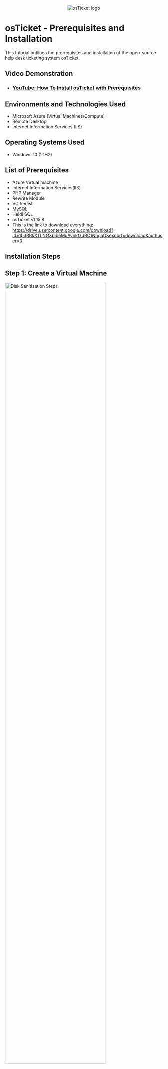 <p align="center">
<img src="https://i.imgur.com/Clzj7Xs.png" alt="osTicket logo"/>
</p>

<h1>osTicket - Prerequisites and Installation</h1>
This tutorial outlines the prerequisites and installation of the open-source help desk ticketing system osTicket.<br />


<h2>Video Demonstration</h2>

- ### [YouTube: How To Install osTicket with Prerequisites](https://www.youtube.com)

<h2>Environments and Technologies Used</h2>

- Microsoft Azure (Virtual Machines/Compute)
- Remote Desktop
- Internet Information Services (IIS)

<h2>Operating Systems Used </h2>

- Windows 10</b> (21H2)

<h2>List of Prerequisites</h2>

- Azure Virtual machine
- Internet Information Services(IIS)
- PHP Manager
- Rewrite Module
- VC Redist
- MySQL
- Heidi SQL
- osTicket v1.15.8
- This is the link to download everything: https://drive.usercontent.google.com/download?id=1b3RBkXTLNGXbibeMuAynkfzdBC1NnqaD&export=download&authuser=0
<h2>Installation Steps</h2>

<h2>Step 1: Create a Virtual Machine</h2>

<p>
<img src="https://github.com/user-attachments/assets/0baad5d2-daf8-4e4d-9492-6eb666e08e13" height="80%" width="80%" alt="Disk Sanitization Steps"/>
</p>
<p>
Go to Microsoft Azure.
Set up a virtual machine with the following specifications:
Operating System: Windows 10 Pro, version 22H2.
Minimum Requirements: At least 2 vCPUs and 16 GB of memory.
Ensure your virtual machine meets these specifications for optimal performance.
</p>
<br />
<h2>Step 2: Connect to the Virtual Machine</h2>

<p>
<img src="https://github.com/user-attachments/assets/33f98071-548f-4155-a311-b4679e136896" height="80%" width="80%" alt="Disk Sanitization Steps"/>
</p>
<p>
Use the public IP address assigned to your virtual machine.
Open the Remote Desktop Connection application on your computer.
Enter the public IP address and establish a connection to access the virtual machine.
</p>
<br />

<h2>Step 3: Download Required Files</h2>

<p>
<img src="https://github.com/user-attachments/assets/0a321d21-aca9-4a8e-87f2-0b411903530f" height="80%" width="80%" alt="Disk Sanitization Steps"/>
</p>
<p>
Once logged into the virtual machine, open Microsoft Edge.
Paste the following link into the browser:
https://drive.usercontent.google.com/download?id=1b3RBkXTLNGXbibeMuAynkfzdBC1NnqaD&export=download&authuser=0
Download the necessary files from the folder and open them
Make sure to save the files in an easily accessible location on your virtual machine.
</p>
<br />

<h2>Step 4: Extract and Organize Installation Files</h2>

<p>
<img src="https://github.com/user-attachments/assets/60b5f1a1-9375-4561-b9da-c9489c669dc1" height="80%" width="80%" alt="Disk Sanitization Steps"/>
</p>
<p>
After downloading the files, click on the folder icon at the bottom of the screen to open the Downloads folder.
Locate the downloaded files, then drag them onto the desktop for easy access.
Right-click the downloaded file and select Extract All.
Ensure the extraction path is set to:
C:\Users\labuser\Desktop\osTicket-Installation-Files
Click Extract to complete the process.
This will ensure that the installation files are properly organized and ready for use.
</p>
<br />

<h2>Step 5: Install the Web Server (IIS)</h2>

<p>
<img src="https://github.com/user-attachments/assets/0f170bb6-e027-4cc9-97a2-ed81d2aeac8c" height="80%" width="80%" alt="Disk Sanitization Steps"/>
</p>
<p>
Go to the bottom of the screen, click on Search, and type in Control Panel.
Once in the Control Panel, click on Uninstall a program.
On the left-hand side, click on Turn Windows features on or off.
In the window that opens, expand Internet Information Services -> Application Development Features.
Check the box for CGI to enable it.
Click OK to apply the changes.
This will install the necessary web server components for the osTicket installation.
</p>
<br />

<h2>Step 6: Verify IIS Installation</h2>

<p>
<img src="https://github.com/user-attachments/assets/bf2688d4-8381-42d6-95d0-6bc126424f66" height="80%" width="80%" alt="Disk Sanitization Steps"/>
</p>
<p>
To confirm that IIS (Internet Information Services) is correctly installed:

Open Microsoft Edge on your VM.
In the address bar, type 127.0.0.1 and press Enter.
If IIS is installed correctly, you should see the IIS welcome page. This indicates that the web server is functioning properly.
</p>
<br />

<h2>Step 7: Install PHP Manager</h2>

<p>
<img src="https://github.com/user-attachments/assets/bcdfec74-a0fe-4384-b0f3-4e0905c53650" height="80%" width="80%" alt="Disk Sanitization Steps"/>
</p>
<p>
Navigate to the osTicket-Installation-Files folder on your Desktop.
Double-click the PHP Manager setup file to begin the installation process.
Click Next to proceed.
Read and agree to the terms by selecting I Agree, then click Next.
Continue clicking Next until the installation is complete.
</p>
<br />

<h2>Step 8: Install URL Rewrite</h2>

<p>
<img src="https://github.com/user-attachments/assets/c86bd02a-33ba-46dc-b885-ca4a95ea6244" height="80%" width="80%" alt="Disk Sanitization Steps"/>
</p>
<p>
In the osTicket-Installation-Files folder on your Desktop, locate and click on URL Rewrite.
Proceed by agreeing to the terms and conditions, selecting I Agree.
Follow the prompts and click Next to complete the installation.
</p>
<br />

<h2>Step 9: Create the PHP Directory</h2>

<p>
<img src="https://github.com/user-attachments/assets/cc458cd1-7fa8-403d-92e1-9a3a41c69cad" height="80%" width="80%" alt="Disk Sanitization Steps"/>
</p>
<p>
Go to the bottom of the screen and right-click the Folder icon, then select File Explorer.
In File Explorer, navigate to Windows (C:).
Right-click inside the folder and select New > Folder.
Name the new folder PHP.
</p>
<br />

<h2>Step 10: Unzip PHP 7.3.8 into the PHP Folder</h2>

<p>
<img src="https://github.com/user-attachments/assets/8c8eace9-2177-48a4-a0cd-7f40e7018f48" height="80%" width="80%" alt="Disk Sanitization Steps"/>
</p>
<p>
Go to the osTicket Installation Files folder on your desktop.
Right-click the php7.3.8 folder and select Extract.
In the Browse for Folder window, navigate to Windows (C:), then select the PHP folder that was created earlier.
Click Extract to unzip the contents of php7.3.8 into the C:\PHP folder.
</p>
<br />

<h2>Step 11: Install Visual C++ Redistributable (vc_redist)</h2>

<p>
<img src="https://github.com/user-attachments/assets/726a50c5-3607-4544-b1dc-3c24fe030cc9" height="80%" width="80%" alt="Disk Sanitization Steps"/>
</p>
<p>
Navigate to the osTicket Installation Files folder on your desktop.
Locate and double-click on the vc_redist file to begin the installation process.
Follow the on-screen instructions to complete the installation. Make sure to accept the terms and allow the installation to finish.
</p>
<br />

<h2>Step 12: Install MySQL</h2>

<p>
<img src="https://github.com/user-attachments/assets/8db5d656-dad7-4b31-8f3f-77a6cb0f6154" height="80%" width="80%" alt="Disk Sanitization Steps"/>
</p>
<p>
In the osTicket Installation Files folder on your desktop, locate and double-click on the mysql installer to begin the setup process.
Follow the prompts and agree to all terms and conditions until you reach the Setup Types screen.
Select the Typical setup type, then continue agreeing to everything until you reach the final setup screen.
When the installation is complete, make sure to check the option to Launch MySQL and click Finish to start MySQL.
</p>
<br />

<h2>Step 13: MySQL Configuration</h2>

<p>
<img src="https://github.com/user-attachments/assets/3728bfd5-3ed3-44a3-8363-a3ea63d972d5" height="80%" width="80%" alt="Disk Sanitization Steps"/>
</p>
<p>
Once MySQL launches, you will be prompted to configure the server. Select Standard Configuration and click Next.
URGENT: For the Username and Password, type root for both fields. Be very careful with this step, as incorrect credentials here can cause issues later. After entering the information, click Next.
On the following screen, click Execute to apply the configuration.
</p>
<br />

<h2>Step 14: IIS Configuration for PHP</h2>

<p>
<img src="https://github.com/user-attachments/assets/9916ec29-1970-479d-b5b3-f3efd604433d" height="80%" width="80%" alt="Disk Sanitization Steps"/>
</p>
<p>
Go to the Search bar at the bottom-left of the screen, type IIS, right-click it, and select Run as Administrator.
In the IIS Manager window, click on PHP Manager.
Under PHP Manager, click Register PHP version.
A file explorer window will appear. Click the three dots (…) and navigate to C:\PHP.
Select php-cgi.exe, then click Open and OK.
</p>
<br />

<h2>Step 15: Restart IIS for Changes</h2>

<p>
<img src="https://github.com/user-attachments/assets/6472bddd-4321-4655-8e1c-481e1b1c860c" height="80%" width="80%" alt="Disk Sanitization Steps"/>
</p>
<p>
In the IIS Manager window, locate your site (it may be named osticket-vm or similar).
Right-click on osticket-vm and select Stop.
Wait a moment, then right-click on osticket-vm again and select Start to restart the service.
</p>
<br />

<h2>Step 16: Extract and Place osTicket Files</h2>

<p>
<img src="https://github.com/user-attachments/assets/773ffb12-f5a1-4345-840d-590f10611386" height="80%" width="80%" alt="Disk Sanitization Steps"/>
</p>
<p>
Right-click the osTicket folder and select Extract.
Open a second File Explorer window (if one is not already open).
Navigate to C:\inetpub\wwwroot.
Drag and drop the upload folder from the osTicket Installation Files folder into wwwroot.
Rename the folder to osTicket. Make sure the capitalization is correct—osTicket (with a capital "T" and no spaces between "os" and "Ticket"). This is case-sensitive and will be important for the future steps.
</p>
<br />

<h2>Step 17: Restart the osTicket VM in IIS</h2>

<p>
<img src="https://github.com/user-attachments/assets/a4f7d970-2e03-41e6-8e45-dc431f66c5cc" height="80%" width="80%" alt="Disk Sanitization Steps"/>
</p>
<p>
Open IIS Manager.
In the Connections panel, right-click on osticket-vm.
Click Stop and wait a few moments.
After a short wait, right-click again on osticket-vm and click Start to restart the virtual machine.
</p>
<br />

<h2>Step 18: Verify osTicket Website Load

</h2>Step 18: Verify osTicket Website Load</h2>

<p>
<img src="https://github.com/user-attachments/assets/102bacb1-8828-4485-91bf-e9d187c72ab2" height="80%" width="80%" alt="Disk Sanitization Steps"/>
</p>
<p>
In IIS Manager, expand osticket-vm.
Expand Sites and click on osTicket.
On the right-hand side, click *Browse :80.
The osTicket website should now load in your default browser.
</p>
<br />

<h2>Step 19: Enable Required PHP Extensions</h2>

<p>
<img src="https://github.com/user-attachments/assets/4e577d96-bfbd-4a02-a792-233f12c0deb1" height="80%" width="80%" alt="Disk Sanitization Steps"/>
</p>
<p>
Go back to IIS Manager and expand osticket-vm.
Expand Sites and click on Default Web Site.
Then, click on osTicket and select PHP Manager.
Click on Enable or Disable Extensions.
Enable the following extensions:
php_imap
php_intl
php_opcache
After enabling these extensions, go back to the osTicket webpage and refresh it.
You should now see checkmarks next to the previously unchecked items.
</p>
<br />

<h2>Step 20: Rename Configuration File</h2>

<p>
<img src="https://github.com/user-attachments/assets/8d809f20-6ff2-45ba-a829-3b88e3b25c38" height="80%" width="80%" alt="Disk Sanitization Steps"/>
</p>
<p>
Open File Explorer and navigate to C:\inetpub\wwwroot\osTicket.
Go to the include folder and locate the file ost-sampleconfig.php.
Right-click on ost-sampleconfig.php and select Rename.
Rename the file to ost-config.php (make sure the capitalization and spelling are exact).
Press Enter to confirm the name change.
Note: The file name is case-sensitive, so ensure that it matches exactly as described.
</p>
<br />

<h2>Step 21: Modify File Permissions</h2>

<p>
<img src="https://github.com/user-attachments/assets/60e31343-d606-4151-af96-a2486ac5aa63" height="80%" width="80%" alt="Disk Sanitization Steps"/>
</p>
<p>
Right-click on ost-config.php and select Properties.
In the Properties window, go to the Security tab.
Click on Advanced.
In the Advanced Security Settings window, click on Disable inheritance.
In the pop-up, select Remove all inherited permissions from this object and click OK.
Click on Add to create new permissions.
In the Permission Entry window, click Select a principal.
Type Everyone and click Check Names, then click OK.
In the Basic Permissions section, check Full Control.
Click OK, then click Apply, and OK again to confirm the changes.
These steps ensure the correct permissions are set for the configuration file.
</p>
<br />
<h2>Step 22: Install Database and Configure osTicket</h2>
<p>
<img src="https://github.com/user-attachments/assets/4e51cce9-5815-4782-a863-bb2c5ee9033e" height="80%" width="80%" alt="Disk Sanitization Steps"/>
</p>
<p>
Go back to the osTicket webpage and click Continue.

Fill out all the fields to your preference.

When you reach the Database Settings section:

Open the osTicket Installation folder.
Locate and click on HeidiSQL.
Agree to all terms and conditions, then click Install.
Ensure that Launch HeidiSQL is checked and click Finish.
Once HeidiSQL opens:

Click Skip if prompted.
Click New (a green circle) at the top.
In the Password field, enter the password you set for MySQL during installation.
Click Open to connect to the database.
In the HeidiSQL window:

Right-click on Unnamed in the left-hand panel and select Create New.
Choose Database.
Name the database as osTicket (case-sensitive: no space and capital "T").
Click OK to create the database.
Return to the osTicket webpage and in the MySQL Database section:

Enter osTicket as the database name.
Input your username and password.
Click Install Now to complete the installation process.
This step finalizes the database setup and completes the installation.
</p>
<br />
<H2>FINALLY DONE</H2>
<p>
<img src="https://github.com/user-attachments/assets/2cdc4fd6-6509-422c-94bf-e07f0c07f9fd" height="80%" width="80%" alt="Disk Sanitization Steps"/>
</p>
<p>
CONGRADULATIONS YOU INSTALLED OSTICKET
</p>
<br />
